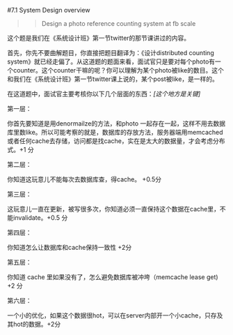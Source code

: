 #7.1 System Design overview



>> Design a photo reference counting system at fb scale


这个题是我们在《系统设计班》第一节twitter的那节课讲过的内容。

首先，你先不要曲解题目，你直接把题目翻译为：《设计distributed counting system》就已经走偏了。从这道题的题面来看，面试官只是要对每个photo有一个counter。这个counter干嘛的呢？你可以理解为某个photo被like的数目。这个和我们在《系统设计班》第一节twitter课上说的，某个post被like，是一样的。

在这道题中，面试官主要考核你以下几个层面的东西：*[这个地方是关键]*



第一层：

你首先要知道是用denormailze的方法，和photo 一起存在一起，这样不用去数据库里数like。所以可能考察的就是，数据库的存放方法，服务器端用memcached或者任何cache去存储，访问都是找cache，实在是太大的数据量，才会考虑分布式。+1 分


第二层：

你知道这玩意儿不能每次去数据库查，得cache。 +0.5分

第三层：

这玩意儿一直在更新，被写很多次，你知道必须一直保持这个数据在cache里，不能invalidate。+0.5 分

第四层：

你知道怎么让数据库和cache保持一致性 +2分

第五层：

你知道 cache 里如果没有了，怎么避免数据库被冲垮（memcache lease get) +2 分



第六层：

一个小的优化，如果这个数据很hot，可以在server内部开一个小cache，只存及其hot的数据。+2分



